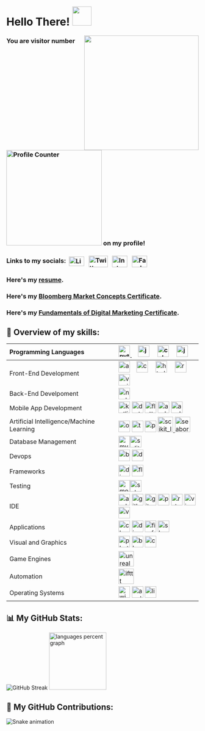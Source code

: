 # Hello There! <img src="https://media.giphy.com/media/v1.Y2lkPTc5MGI3NjExYThldjk3NmRqYXB5bGxmdzE4ZzI5d2c2bXhlZ2l0cTl4NGxzdWh5dSZlcD12MV9pbnRlcm5hbF9naWZfYnlfaWQmY3Q9cw/w1OBpBd7kJqHrJnJ13/giphy.gif" width="50px">

<img align = "right" height = "300" src = "https://media.giphy.com/media/v1.Y2lkPTc5MGI3NjExbTNiYndtMDYzaHl5M3hxcDZnN20yNXd0OWI5amM2MHdveXpsMGo2ciZlcD12MV9pbnRlcm5hbF9naWZfYnlfaWQmY3Q9cw/9Vozsrukh9ZIs/giphy.gif" />

### You are visitor number <img src="https://profile-counter.glitch.me/iamrishigandhi/count.svg?" alt="Profile Counter" width="250" /> on my profile!

### Links to my socials:&nbsp; <a href="https://www.linkedin.com/in/iamrishigandhi/"><img align="center" src="https://raw.githubusercontent.com/rahuldkjain/github-profile-readme-generator/master/src/images/icons/Social/linked-in-alt.svg" alt="LinkedIn" height="25" width="40" /></a> &nbsp; <a href="https://twitter.com/i8rishigandhi" target="_blank"><img align="center" src="https://img.shields.io/badge/X-black.svg?logo=X" alt="Twitter" height="30" width="50" /></a> &nbsp; <a href="https://www.instagram.com/iamrishigandhi/" target="_blank"><img align="center" src="https://raw.githubusercontent.com/rahuldkjain/github-profile-readme-generator/master/src/images/icons/Social/instagram.svg" alt="Instagram" height="30" width="40" /></a> &nbsp; <a href="https://www.facebook.com/iamrishigandhi/" target="_blank"><img align="center" src="https://raw.githubusercontent.com/rahuldkjain/github-profile-readme-generator/master/src/images/icons/Social/facebook.svg" alt="Facebook" height="30" width="40" /></a> &nbsp;

### Here's my [resume](https://github.com/iamrishigandhi/iamrishigandhi/blob/main/Rishi%20Gandhi%20Resume.pdf).

### Here's my [Bloomberg Market Concepts Certificate](https://portal.bloombergforeducation.com/certificates/XXUQ4wagDCUqi6AcPZT4djj7).

### Here's my [Fundamentals of Digital Marketing Certificate](https://skillshop.exceedlms.com/student/award/bnkWcznYPTen9NfVYCDMXctm).

## 💼 Overview of my skills:

| Programming Languages                    | <a href="https://www.python.org/" target="_blank"><img src="https://skillicons.dev/icons?i=py" height="30" alt="python logo"  /> <img width="12" /></a> <img src="https://skillicons.dev/icons?i=js" height="30" alt="javascript logo"  /> <img width="12" /> <img src="https://cdn.jsdelivr.net/gh/devicons/devicon/icons/cplusplus/cplusplus-original.svg" height="30" alt="cplusplus logo"  /> <img width="12" /> <img src="https://skillicons.dev/icons?i=java" height="30" alt="java logo"  />                                                                                                                                                                                                                                                                                                                                                          |
| :--------------------------------------- | :----------------------------------------------------------------------------------------------------------------------------------------------------------------------------------------------------------------------------------------------------------------------------------------------------------------------------------------------------------------------------------------------------------------------------------------------------------------------------------------------------------------------------------------------------------------------------------------------------------------------------------------------------------------------------------------------------------------------------------------------------------------------------------------------------- |
| Front-End Development                    | <img src="https://cdn.jsdelivr.net/gh/devicons/devicon/icons/angularjs/angularjs-original.svg" height="30" alt="angularjs logo"  /> <img width="12" /><img src="https://cdn.jsdelivr.net/gh/devicons/devicon/icons/css3/css3-original.svg" height="30" alt="css3 logo"  /> <img width="12" /> <img src="https://skillicons.dev/icons?i=html" height="30" alt="html5 logo"  /> <img width="12" /> <img src="https://skillicons.dev/icons?i=react" height="30" alt="react logo"  /> <img width="12" /> <img src="https://cdn.simpleicons.org/vuedotjs/4FC08D" height="30" alt="vuejs logo"  />                                                                                                                                                                                                           |
| Back-End Develpoment                     | <img src="https://cdn.jsdelivr.net/gh/devicons/devicon/icons/nodejs/nodejs-original.svg" height="30" alt="nodejs logo"  />                                                                                                                                                                                                                                                                                                                                                                                                                                                                                                                                                                                                                                                                             |
| Mobile App Development                   | <img src="https://cdn.jsdelivr.net/gh/devicons/devicon/icons/kotlin/kotlin-original.svg" height="30" alt="kotlin logo"  /> <img src="https://cdn.jsdelivr.net/gh/devicons/devicon/icons/dart/dart-original.svg" height="30" alt="dart logo"  /> <img src="https://cdn.jsdelivr.net/gh/devicons/devicon/icons/flutter/flutter-original.svg" height="30" alt="flutter logo"  /> <img src="https://cdn.simpleicons.org/android/3DDC84" height="30" alt="android logo"  /> <img src="https://cdn.simpleicons.org/apple/000000" height="30" alt="apple logo"  />                                                                                                                                                                                                                                            |
| Artificial Intelligence/Machine Learning | <img src="https://cdn.jsdelivr.net/gh/devicons/devicon/icons/opencv/opencv-original.svg" height="30" alt="opencv logo"  /> <img src="https://cdn.jsdelivr.net/gh/devicons/devicon/icons/tensorflow/tensorflow-original.svg" height="30" alt="tensorflow logo"  /> <img src="https://cdn.jsdelivr.net/gh/devicons/devicon/icons/pandas/pandas-original.svg" height="30" alt="pandas logo"  /> <a href="https://scikit-learn.org/" target="_blank" rel="noreferrer"> <img src="https://upload.wikimedia.org/wikipedia/commons/0/05/Scikit_learn_logo_small.svg" alt="scikit_learn" width="40" height="40"/> </a> <a href="https://seaborn.pydata.org/" target="_blank" rel="noreferrer"> <img src="https://seaborn.pydata.org/_images/logo-mark-lightbg.svg" alt="seaborn" width="40" height="40"/> </a> |
| Database Management                      | <img src="https://cdn.jsdelivr.net/gh/devicons/devicon/icons/mysql/mysql-original.svg" height="30" alt="mysql logo"/><img src="https://cdn.jsdelivr.net/gh/devicons/devicon/icons/sqlite/sqlite-original.svg" height="30" alt="sqlite logo"/>                                                                                                                                                                                                                                                                                                                                                                                                                                                                                                                                                          |
| Devops                                   | <img src="https://cdn.simpleicons.org/gnubash/4EAA25" height="30" alt="bash logo"  /> <img src="https://cdn.simpleicons.org/docker/2496ED" height="30" alt="docker logo"  />                                                                                                                                                                                                                                                                                                                                                                                                                                                                                                                                                                                                                           |
| Frameworks                               | <img src="https://skillicons.dev/icons?i=django" height="30" alt="django logo"  /> <img src="https://skillicons.dev/icons?i=flask" height="30" alt="flask logo"  />                                                                                                                                                                                                                                                                                                                                                                                                                                                                                                                                                                                                                                    |
| Testing                                  | <img src="https://cdn.simpleicons.org/mocha/8D6748" height="30" alt="mocha logo"  /><img src="https://cdn.simpleicons.org/selenium/43B02A" height="30" alt="selenium logo"  />                                                                                                                                                                                                                                                                                                                                                                                                                                                                                                                                                                                                                         |
| IDE                                      | <img src="https://cdn.simpleicons.org/androidstudio/3DDC84" height="30" alt="androidstudio logo"  /> <img src="https://skillicons.dev/icons?i=github" height="30" alt="github logo"  /> <img src="https://cdn.simpleicons.org/git/F05032" height="30" alt="git logo"  /> <img src="https://cdn.simpleicons.org/pycharm/000000" height="30" alt="pycharm logo"  /> <img src="https://cdn.simpleicons.org/rstudio/75AADB" height="30" alt="rstudio logo"  /> <img src="https://cdn.simpleicons.org/visualstudio/5C2D91" height="30" alt="visualstudio logo"  /> <img src="https://cdn.jsdelivr.net/gh/devicons/devicon/icons/vscode/vscode-original.svg" height="30" alt="vscode logo"  />                                                                                                               |
| Applications                             | <img src="https://cdn.jsdelivr.net/gh/devicons/devicon/icons/chrome/chrome-original.svg" height="30" alt="chrome logo"  /> <img src="https://cdn.simpleicons.org/discord/5865F2" height="30" alt="discord logo"  /> <img src="https://cdn.simpleicons.org/firefox/FF7139" height="30" alt="firefox logo"  /> <img src="https://cdn.jsdelivr.net/gh/devicons/devicon/icons/slack/slack-original.svg" height="30" alt="slack logo"  />                                                                                                                                                                                                                                                                                                                                                                   |
| Visual and Graphics                      | <img src="https://cdn.simpleicons.org/adobephotoshop/31A8FF" height="30" alt="photoshop logo"  /> <img src="https://cdn.simpleicons.org/blender/F5792A" height="30" alt="blender logo"  /> <img src="https://cdn.simpleicons.org/canva/00C4CC" height="30" alt="canva logo"  />                                                                                                                                                                                                                                                                                                                                                                                                                                                                                                                        |
| Game Engines                             | <img src="https://skillicons.dev/icons?i=unreal" height="40" alt="unrealengine logo"  />                                                                                                                                                                                                                                                                                                                                                                                                                                                                                                                                                                                                                                                                                                               |
| Automation                               | <img src="https://cdn.jsdelivr.net/gh/devicons/devicon/icons/ifttt/ifttt-original.svg" height="40" alt="ifttt logo"  />                                                                                                                                                                                                                                                                                                                                                                                                                                                                                                                                                                                                                                                                                |
| Operating Systems                        | <img src="https://cdn.simpleicons.org/windows/0078D6" height="30" alt="windows8 logo"  /> <img src="https://cdn.simpleicons.org/apple/000000" height="30" alt="apple logo"  /> <img src="https://cdn.jsdelivr.net/gh/devicons/devicon/icons/linux/linux-original.svg" height="30" alt="linux logo"  />                                                                                                                                                                                                                                                                                                                                                                                                                                                                                                 |

## 📊 My GitHub Stats:

<img src="https://github-readme-streak-stats.herokuapp.com?user=iamrishigandhi&theme=vision-friendly-dark&hide_border=true&mode=daily&card_width=468" alt="GitHub Streak" />

<img src="https://github-readme-stats.vercel.app/api/top-langs/?username=iamrishigandhi&locale=en&hide_title=false&layout=compact&card_width=436&langs_count=6&theme=vision-friendly-dark&hide_border=true&include_all_commits=true&count_private=true" height="150" alt="languages percent graph" />

## 🚀 My GitHub Contributions:

<img src="https://raw.githubusercontent.com/iamrishigandhi/iamrishigandhi/output/snake.svg" alt="Snake animation" />
